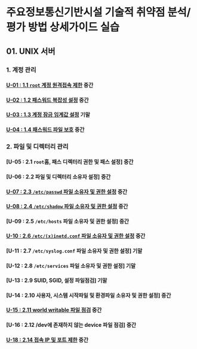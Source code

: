 # 주요정보통신기반시설 기술적 취약점 분석/평가 방법 상세가이드 실습

## 01. UNIX 서버
### 1. 계정 관리
#### [U-01 : 1.1 `root` 계정 원격접속 제한](root.md) 중간
#### [U-02 : 1.2 패스워드 복잡성 설정](pwquality.md) 중간
#### [U-03 : 1.3 계정 잠금 임계값 설정](lockout.md) 기말
#### [U-04 : 1.4 패스워드 파일 보호](pwconv.md) 중간

### 2. 파일 및 디렉터리 관리
#### [U-05 : 2.1 `root`홈, 패스 디렉터리 권한 및 패스 설정] 중간
#### [U-06 : 2.2 파일 및 디렉터리 소유자 설정] 중간
#### [U-07 : 2.3 `/etc/passwd` 파일 소유자 및 권한 설정](passwd.md) 중간
#### [U-08 : 2.4 `/etc/shadow` 파일 소유자 및 권한 설정](shadow.md) 중간
#### [U-09 : 2.5 `/etc/hosts` 파일 소유자 및 권한 설정] 중간
#### [U-10 : 2.6 `/etc/(x)inetd.conf` 파일 소유자 및 권한 설정](xinetd.md) 중간
#### [U-11 : 2.7 `/etc/syslog.conf` 파일 소유자 및 권한 설정] 기말
#### [U-12 : 2.8 `/etc/services` 파일 소유자 및 권한 설정] 기말
#### [U-13 : 2.9 SUID, SGID, 설정 파일점검] 기말
#### [U-14 : 2.10 사용자, 시스템 시작파일 및 환경파일 소유자 및 권한 설정] 중간
#### [U-15 : 2.11 world writable 파일 점검](worldwritable.md) 중간
#### [U-16 : 2.12 /dev에 존재하지 않는 device 파일 점검] 중간
#### [U-18 : 2.14 접속 IP 및 포트 제한](ufw.md) 중간